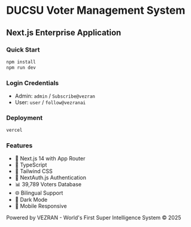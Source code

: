 # DUCSU Voter Management System

## Next.js Enterprise Application

### Quick Start
```bash
npm install
npm run dev
```

### Login Credentials
- Admin: `admin` / `Subscribe@vezran`
- User: `user` / `follow@vezranai`

### Deployment
```bash
vercel
```

### Features
- 🚀 Next.js 14 with App Router
- 📝 TypeScript
- 🎨 Tailwind CSS
- 🔐 NextAuth.js Authentication
- 📊 39,789 Voters Database
- 🌐 Bilingual Support
- 🌙 Dark Mode
- 📱 Mobile Responsive

Powered by VEZRAN - World's First Super Intelligence System © 2025
